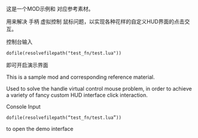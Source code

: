 这是一个MOD示例和 对应参考素材。

用来解决 手柄 虚拟控制 鼠标问题，以实现各种花样的自定义HUD界面的点击交互。

控制台输入  

    dofile(resolvefilepath("test_fn/test.lua"))

即可开启演示界面





This is a sample mod and corresponding reference material.

Used to solve the handle virtual control mouse problem, in order to achieve a variety of fancy custom HUD interface click interaction.

Console Input  

    dofile(resolvefilepath(“test_fn/test.lua”))

to open the demo interface